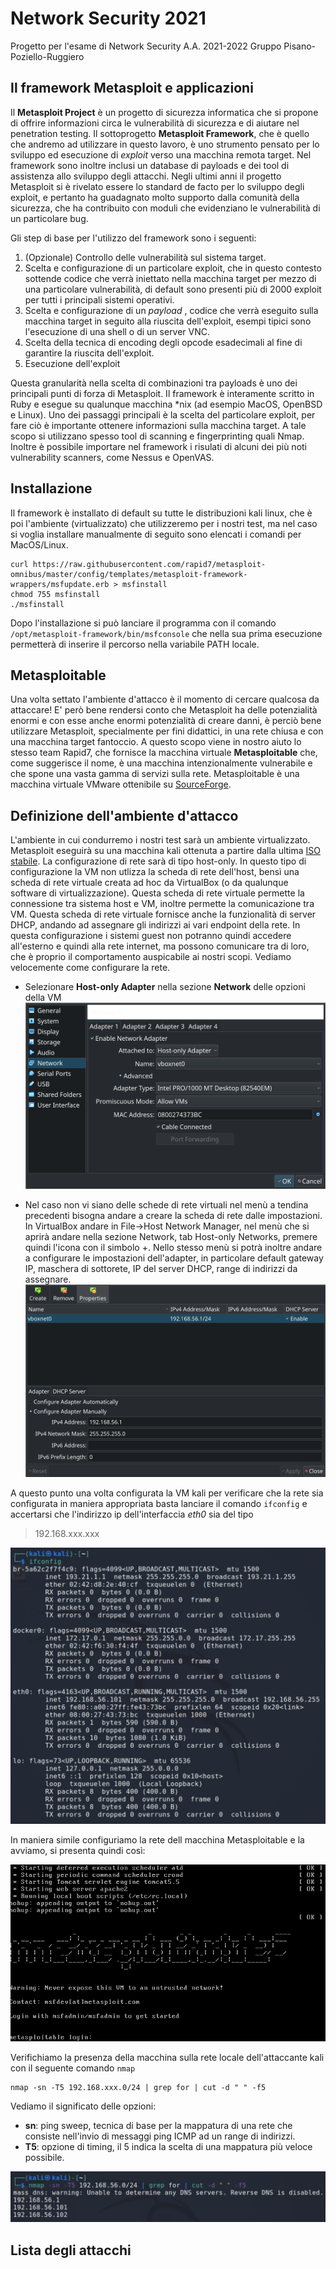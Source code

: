 # Network Security 2021

Progetto per l'esame di Network Security A.A. 2021-2022
Gruppo Pisano-Poziello-Ruggiero

## Il framework Metasploit e applicazioni

Il __Metasploit Project__ è un progetto di sicurezza informatica che si propone di offrire informazioni circa le vulnerabilità di sicurezza e di aiutare nel penetration testing. Il sottoprogetto __Metasploit Framework__, che è quello che andremo ad utilizzare in questo lavoro, è uno strumento pensato per lo sviluppo ed esecuzione di _exploit_ verso una macchina remota target. Nel framework sono inoltre inclusi un database di payloads e dei tool di assistenza allo sviluppo degli attacchi.
Negli ultimi anni il progetto Metasploit si è rivelato essere lo standard de facto per lo sviluppo degli exploit, e pertanto ha guadagnato molto supporto dalla comunità della sicurezza, che ha contribuito con moduli che evidenziano le vulnerabilità di un particolare bug.

Gli step di base per l'utilizzo del framework sono i seguenti:

1. (Opzionale) Controllo delle vulnerabilità sul sistema target.
2. Scelta e configurazione di un particolare exploit, che in questo contesto sottende codice che verrà iniettato nella macchina target per mezzo di una particolare vulnerabilità, di default sono presenti più di 2000 exploit per tutti i principali sistemi operativi.
3. Scelta e configurazione di un _payload_ , codice che verrà eseguito sulla macchina target in seguito alla riuscita dell'exploit, esempi tipici sono l'esecuzione di una shell o di un server VNC.
4. Scelta della tecnica di encoding degli opcode esadecimali al fine di garantire la riuscita dell'exploit.
5. Esecuzione dell'exploit

Questa granularità nella scelta di combinazioni tra payloads è uno dei principali punti di forza di Metasploit. Il framework è interamente scritto in Ruby e esegue su qualunque macchina *nix (ad esempio MacOS, OpenBSD e Linux). 
Uno dei passaggi principali è la scelta del particolare exploit, per fare ciò è importante ottenere informazioni sulla macchina target. A tale scopo si utilizzano spesso tool di scanning e fingerprinting quali Nmap. Inoltre è possibile importare nel framework i risulati di alcuni dei più noti vulnerability scanners, come Nessus e OpenVAS.

## Installazione

Il framework è installato di default su tutte le distribuzioni kali linux, che è poi l'ambiente (virtualizzato) che utilizzeremo per i nostri test, ma nel caso si voglia installare manualmente di seguito sono elencati i comandi per MacOS/Linux.

```
curl https://raw.githubusercontent.com/rapid7/metasploit-omnibus/master/config/templates/metasploit-framework-wrappers/msfupdate.erb > msfinstall
chmod 755 msfinstall
./msfinstall
```

Dopo l'installazione si può lanciare il programma con il comando ` /opt/metasploit-framework/bin/msfconsole ` che nella sua prima esecuzione permetterà di inserire il percorso nella variabile PATH locale.

## Metasploitable

Una volta settato l'ambiente d'attacco è il momento di cercare qualcosa da attaccare! E' però bene rendersi conto che Metasploit ha delle potenzialità enormi e con esse anche enormi potenzialità di creare danni, è perciò bene utilizzare Metasploit, specialmente per fini didattici, in una rete chiusa e con una macchina target fantoccio. A questo scopo viene in nostro aiuto lo stesso team Rapid7, che fornisce la macchina virtuale __Metasploitable__ che, come suggerisce il nome, è una macchina intenzionalmente vulnerabile e che spone una vasta gamma di servizi sulla rete.
Metasploitable è una macchina virtuale VMware ottenibile su [SourceForge](https://sourceforge.net/projects/metasploitable/).

## Definizione dell'ambiente d'attacco

L'ambiente in cui condurremo i nostri test sarà un ambiente virtualizzato. Metasploit eseguirà su una macchina kali ottenuta a partire dalla ultima [ISO stabile](https://www.kali.org/get-kali/). La configurazione di rete sarà di tipo host-only. In questo tipo di configurazione la VM non utlizza la scheda di rete dell'host, bensì una scheda di rete virtuale creata ad hoc da VirtualBox (o da qualunque software di virtualizzazione). Questa scheda di rete virtuale permette la connessione tra sistema host e VM, inoltre permette la comunicazione tra VM. Questa scheda di rete virtuale fornisce anche la funzionalità di server DHCP, andando ad assegnare gli indirizzi ai vari endpoint della rete. In questa configurazione i sistemi guest non potranno quindi accedere all'esterno e quindi alla rete internet, ma possono comunicare tra di loro, che è proprio il comportamento auspicabile ai nostri scopi. 
Vediamo velocemente come configurare la rete.

- Selezionare __Host-only Adapter__ nella sezione __Network__ delle opzioni della VM ![Network settings](/imgs/network_settings.png)

- Nel caso non vi siano delle schede di rete virtuali nel menù a tendina precedenti bisogna andare a creare la scheda di rete dalle impostazioni. In VirtualBox andare in File->Host Network Manager, nel menù che si aprirà andare nella sezione Network, tab Host-only Networks, premere quindi l'icona con il simbolo +. Nello stesso menù si potrà inoltre andare a configurare le impostazioni dell'adapter, in particolare default gateway IP, maschera di sottorete, IP del server DHCP, range di indirizzi da assegnare. ![Network adapter](/imgs/network_adapter.png)

A questo punto una volta configurata la VM kali per verificare che la rete sia configurata in maniera appropriata basta lanciare il comando `ifconfig` e accertarsi che l'indirizzo ip dell'interfaccia _eth0_ sia del tipo

> 192.168.xxx.xxx

![ifconfig](/imgs/ifconfig.png)

In maniera simile configuriamo la rete dell macchina Metasploitable e la avviamo, si presenta quindi così:

![metasploitable](/imgs/metasploitable.png)

Verifichiamo la presenza della macchina sulla rete locale dell'attaccante kali con il seguente comando `nmap`


```
nmap -sn -T5 192.168.xxx.0/24 | grep for | cut -d " " -f5
```

Vediamo il significato delle opzioni:

- __sn__: ping sweep, tecnica di base per la mappatura di una rete che consiste nell'invio di messaggi ping ICMP ad un range di indirizzi.
- __T5__: opzione di timing, il 5 indica la scelta di una mappatura più veloce possibile.

![nmap](/imgs/nmap.png)




## Lista degli attacchi
